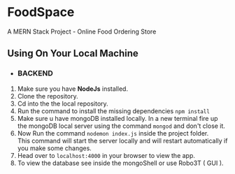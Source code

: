 # FoodSpace
A MERN Stack Project - Online Food Ordering Store

## Using On Your Local Machine
- ### BACKEND
1. Make sure you have **NodeJs** installed.
2. Clone the repository.
3. Cd into the the local repository.
4. Run the command to install the missing dependencies `npm install`
5. Make sure u have mongoDB installed locally. 
    In a new terminal fire up the mongoDB local server using the command `mongod` and don't close it.
6. Now Run the command `nodemon index.js` inside the project folder.\
This command will start the server locally and will restart automatically if you make some changes.
7. Head over to `localhost:4000` in your browser to view the app.
8. To view the database see inside the mongoShell or use Robo3T ( GUI ).